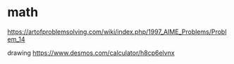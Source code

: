 # math


https://artofproblemsolving.com/wiki/index.php/1997_AIME_Problems/Problem_14

drawing
https://www.desmos.com/calculator/h8cp6elvnx
